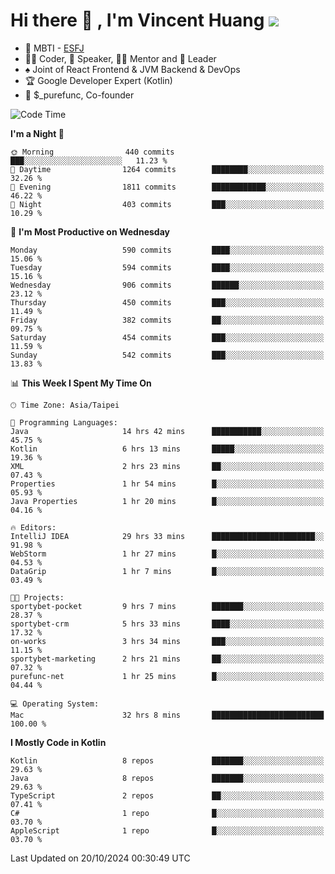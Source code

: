 # Hi there 👋 , I'm Vincent Huang ![](https://komarev.com/ghpvc/?username=Jian-Min-Huang)
- 👀 MBTI - [ESFJ](https://www.16personalities.com/esfj-personality)
- 👨‍💻 Coder, 🎤 Speaker, 👨‍🏫 Mentor and 🚀 Leader
- ♠️ Joint of React Frontend & JVM Backend & DevOps
- 🏆 Google Developer Expert (Kotlin)
- 💼 $_purefunc, Co-founder

<!--START_SECTION:waka-->
![Code Time](http://img.shields.io/badge/Code%20Time-4%2C660%20hrs%2036%20mins-blue)

**I'm a Night 🦉** 

```text
🌞 Morning                440 commits         ███░░░░░░░░░░░░░░░░░░░░░░   11.23 % 
🌆 Daytime                1264 commits        ████████░░░░░░░░░░░░░░░░░   32.26 % 
🌃 Evening                1811 commits        ████████████░░░░░░░░░░░░░   46.22 % 
🌙 Night                  403 commits         ███░░░░░░░░░░░░░░░░░░░░░░   10.29 % 
```
📅 **I'm Most Productive on Wednesday** 

```text
Monday                   590 commits         ████░░░░░░░░░░░░░░░░░░░░░   15.06 % 
Tuesday                  594 commits         ████░░░░░░░░░░░░░░░░░░░░░   15.16 % 
Wednesday                906 commits         ██████░░░░░░░░░░░░░░░░░░░   23.12 % 
Thursday                 450 commits         ███░░░░░░░░░░░░░░░░░░░░░░   11.49 % 
Friday                   382 commits         ██░░░░░░░░░░░░░░░░░░░░░░░   09.75 % 
Saturday                 454 commits         ███░░░░░░░░░░░░░░░░░░░░░░   11.59 % 
Sunday                   542 commits         ███░░░░░░░░░░░░░░░░░░░░░░   13.83 % 
```


📊 **This Week I Spent My Time On** 

```text
🕑︎ Time Zone: Asia/Taipei

💬 Programming Languages: 
Java                     14 hrs 42 mins      ███████████░░░░░░░░░░░░░░   45.75 % 
Kotlin                   6 hrs 13 mins       █████░░░░░░░░░░░░░░░░░░░░   19.36 % 
XML                      2 hrs 23 mins       ██░░░░░░░░░░░░░░░░░░░░░░░   07.43 % 
Properties               1 hr 54 mins        █░░░░░░░░░░░░░░░░░░░░░░░░   05.93 % 
Java Properties          1 hr 20 mins        █░░░░░░░░░░░░░░░░░░░░░░░░   04.16 % 

🔥 Editors: 
IntelliJ IDEA            29 hrs 33 mins      ███████████████████████░░   91.98 % 
WebStorm                 1 hr 27 mins        █░░░░░░░░░░░░░░░░░░░░░░░░   04.53 % 
DataGrip                 1 hr 7 mins         █░░░░░░░░░░░░░░░░░░░░░░░░   03.49 % 

🐱‍💻 Projects: 
sportybet-pocket         9 hrs 7 mins        ███████░░░░░░░░░░░░░░░░░░   28.37 % 
sportybet-crm            5 hrs 33 mins       ████░░░░░░░░░░░░░░░░░░░░░   17.32 % 
on-works                 3 hrs 34 mins       ███░░░░░░░░░░░░░░░░░░░░░░   11.15 % 
sportybet-marketing      2 hrs 21 mins       ██░░░░░░░░░░░░░░░░░░░░░░░   07.32 % 
purefunc-net             1 hr 25 mins        █░░░░░░░░░░░░░░░░░░░░░░░░   04.44 % 

💻 Operating System: 
Mac                      32 hrs 8 mins       █████████████████████████   100.00 % 
```

**I Mostly Code in Kotlin** 

```text
Kotlin                   8 repos             ███████░░░░░░░░░░░░░░░░░░   29.63 % 
Java                     8 repos             ███████░░░░░░░░░░░░░░░░░░   29.63 % 
TypeScript               2 repos             ██░░░░░░░░░░░░░░░░░░░░░░░   07.41 % 
C#                       1 repo              █░░░░░░░░░░░░░░░░░░░░░░░░   03.70 % 
AppleScript              1 repo              █░░░░░░░░░░░░░░░░░░░░░░░░   03.70 % 
```




 Last Updated on 20/10/2024 00:30:49 UTC
<!--END_SECTION:waka-->
